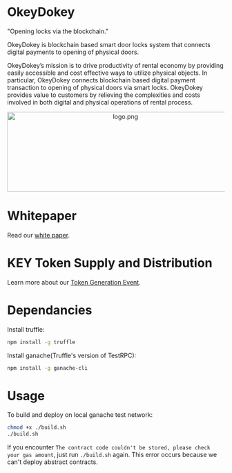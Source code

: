 # OkeyDokey
"Opening locks via the blockchain."​

OkeyDokey is blockchain based smart door locks system that connects digital payments to opening of physical doors.

OkeyDokey’s mission is to drive productivity of rental economy by providing easily accessible and cost effective ways to utilize physical objects. In particular, OkeyDokey connects blockchain based digital payment transaction to opening of physical doors via smart locks. OkeyDokey provides value to customers by relieving the complexities and costs involved in both digital and physical operations of rental process.

<p align="center">
  <img align="center" src="img/logo.png" width="532" height="184" alt="logo.png"/>
</p>

# Whitepaper
Read our [white paper](https://github.com/team-okeydokey/okeydokey/wiki/OKEYDOKEY-White-Paper).

# KEY Token Supply and Distribution
Learn more about our [Token Generation Event](https://github.com/team-okeydokey/okeydokey/wiki/OKEYDOKEY-Token-Generation-Event).



# Dependancies
Install truffle:
```bash
npm install -g truffle
```

Install ganache(Truffle's version of TestRPC):
```bash
npm install -g ganache-cli
```


# Usage
To build and deploy on local ganache test network:
```bash
chmod +x ./build.sh
./build.sh
```

If you encounter `The contract code couldn't be stored, please check your gas amount`, just run `./build.sh` again. This error occurs because we can't deploy abstract contracts.
